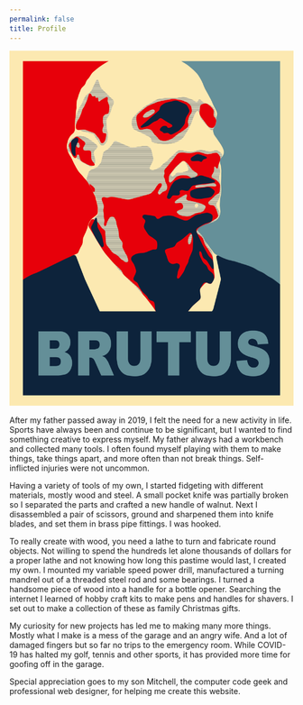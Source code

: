 ```yaml
---
permalink: false
title: Profile
---
```

![Brutus](/static/img/uploads/brutus.jpg)

After my father passed away in 2019, I felt the need for a new activity in life.  Sports have always been and continue to be significant, but I wanted to find something creative to express myself.  My father always had a workbench and collected many tools.  I often found myself playing with them to make things, take things apart, and more often than not break things.  Self-inflicted injuries were not uncommon.

Having a variety of tools of my own, I started fidgeting with different materials, mostly wood and steel.  A small pocket knife was partially broken so I separated the parts and crafted a new handle of walnut.  Next I disassembled a pair of scissors, ground and sharpened them into knife blades, and set them in brass pipe fittings.  I was hooked.

To really create with wood, you need a lathe to turn and fabricate round objects.  Not willing to spend the hundreds let alone thousands of dollars for a proper lathe and not knowing how long this pastime would last, I created my own.  I mounted my variable speed power drill, manufactured a turning mandrel out of a threaded steel rod and some bearings.  I turned a handsome piece of wood into a handle for a bottle opener.  Searching the internet I learned of hobby craft kits to make pens and handles for shavers.  I set out to make a collection of these as family Christmas gifts.

My curiosity for new projects has led me to making many more things.  Mostly what I make is a mess of the garage and an angry wife.  And a lot of damaged fingers but so far no trips to the emergency room.  While COVID-19 has halted my golf, tennis and other sports, it has provided more time for goofing off in the garage.

Special appreciation goes to my son Mitchell, the computer code geek and professional web designer, for helping me create this website.
